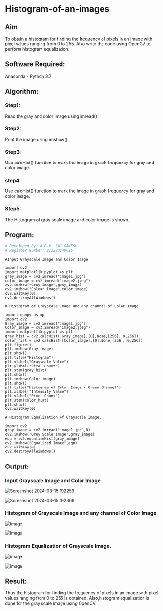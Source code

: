 # Histogram-of-an-images
## Aim
To obtain a histogram for finding the frequency of pixels in an Image with pixel values ranging from 0 to 255. Also write the code using OpenCV to perform histogram equalization.

## Software Required:
Anaconda - Python 3.7

## Algorithm:
### Step1:
Read the gray and color image using imread()

### Step2:
Print the image using imshow().

### Step3:
Use calcHist() function to mark the image in graph frequency for gray and color image.

### step4:
Use calcHist() function to mark the image in graph frequency for gray and color image.

### Step5:
The Histogram of gray scale image and color image is shown.


## Program:
```python
# Developed By: D.B.V. SAI GANESH
# Register Number: 212223240025
```
```
#Input Grayscale Image and Color Image

import cv2
import matplotlib.pyplot as plt
gray_image = cv2.imread("image1.jpg")
color_image = cv2.imread("image2.jpeg")
cv2.imshow("Gray Image",gray_image)
cv2.imshow("Colour Image",color_image)
cv2.waitKey(0)
cv2.destroyAllWindows()

# Histogram of Grayscale Image and any channel of Color Image

import numpy as np
import cv2
Gray_image = cv2.imread("image1.jpg")
Color_image = cv2.imread("image2.jpeg")
import matplotlib.pyplot as plt
gray_hist = cv2.calcHist([Gray_image],[0],None,[256],[0,256])
color_hist = cv2.calcHist([Color_image],[0],None,[256],[0,256])
plt.figure()
plt.imshow(Gray_image)
plt.show()
plt.title("Histogram")
plt.xlabel("Grayscale Value")
plt.ylabel("Pixel Count")
plt.stem(gray_hist)
plt.show()
plt.imshow(Color_image)
plt.show()
plt.title("Histogram of Color Image - Green Channel")
plt.xlabel("Intensity Value")
plt.ylabel("Pixel Count")
plt.stem(color_hist)
plt.show()
cv2.waitKey(0)

# Histogram Equalization of Grayscale Image.

import cv2
gray_image = cv2.imread("image1.jpg",0)
cv2.imshow('Grey Scale Image',gray_image)
equ = cv2.equalizeHist(gray_image)
cv2.imshow("Equalized Image",equ)
cv2.waitKey(0)
cv2.destroyAllWindows()
```

## Output:
### Input Grayscale Image and Color Image

![Screenshot 2024-03-15 192259](https://github.com/saiganesh2006/Histogram-of-an-images/assets/145742342/e284a92b-57c6-48f1-9d8e-0b1a208dce46)

![Screenshot 2024-03-15 192309](https://github.com/saiganesh2006/Histogram-of-an-images/assets/145742342/e2eaa54a-9167-4134-b2a1-69dde5d8866c)

### Histogram of Grayscale Image and any channel of Color Image
![image](https://github.com/saiganesh2006/Histogram-of-an-images/assets/145742342/16c28c0e-429c-4dc1-bb1a-6caeef803622)

![image](https://github.com/saiganesh2006/Histogram-of-an-images/assets/145742342/de483cbb-aded-441a-95e1-5d543e13632a)

### Histogram Equalization of Grayscale Image.

![image](https://github.com/saiganesh2006/Histogram-of-an-images/assets/145742342/c47fe3b5-6029-4875-bae9-36233696e3d4)

![image](https://github.com/saiganesh2006/Histogram-of-an-images/assets/145742342/12a351c4-1866-493b-9248-2c39a4c55898)

## Result: 
Thus the histogram for finding the frequency of pixels in an image with pixel values ranging from 0 to 255 is obtained. Also,histogram equalization is done for the gray scale image using OpenCV.
